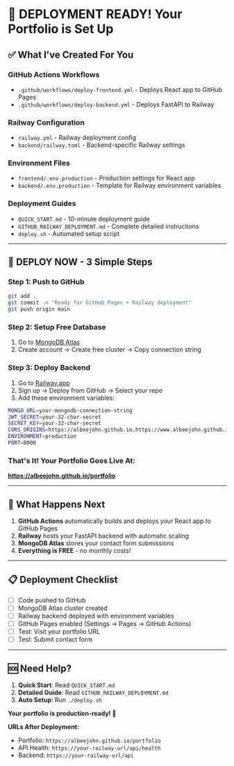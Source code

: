 # 🎉 DEPLOYMENT READY! Your Portfolio is Set Up

## **✅ What I've Created For You**

### **GitHub Actions Workflows**
- `.github/workflows/deploy-frontend.yml` - Deploys React app to GitHub Pages
- `.github/workflows/deploy-backend.yml` - Deploys FastAPI to Railway

### **Railway Configuration**  
- `railway.yml` - Railway deployment config
- `backend/railway.toml` - Backend-specific Railway settings

### **Environment Files**
- `frontend/.env.production` - Production settings for React app
- `backend/.env.production` - Template for Railway environment variables

### **Deployment Guides**
- `QUICK_START.md` - 10-minute deployment guide
- `GITHUB_RAILWAY_DEPLOYMENT.md` - Complete detailed instructions  
- `deploy.sh` - Automated setup script

---

## **🚀 DEPLOY NOW - 3 Simple Steps**

### **Step 1: Push to GitHub**
```bash
git add .
git commit -m "Ready for GitHub Pages + Railway deployment"
git push origin main
```

### **Step 2: Setup Free Database**
1. Go to [MongoDB Atlas](https://www.mongodb.com/atlas/database)
2. Create account → Create free cluster → Copy connection string

### **Step 3: Deploy Backend**  
1. Go to [Railway.app](https://railway.app)
2. Sign up → Deploy from GitHub → Select your repo
3. Add these environment variables:
```bash
MONGO_URL=your-mongodb-connection-string
JWT_SECRET=your-32-char-secret
SECRET_KEY=your-32-char-secret
CORS_ORIGINS=https://albeejohn.github.io,https://www.albeejohn.github.io
ENVIRONMENT=production
PORT=8000
```

### **That's It! Your Portfolio Goes Live At:**
**https://albeejohn.github.io/portfolio** 

---

## **🎯 What Happens Next**

1. **GitHub Actions** automatically builds and deploys your React app to GitHub Pages
2. **Railway** hosts your FastAPI backend with automatic scaling
3. **MongoDB Atlas** stores your contact form submissions  
4. **Everything is FREE** - no monthly costs!

---

## **📋 Deployment Checklist**

- [ ] Code pushed to GitHub
- [ ] MongoDB Atlas cluster created  
- [ ] Railway backend deployed with environment variables
- [ ] GitHub Pages enabled (Settings → Pages → GitHub Actions)
- [ ] Test: Visit your portfolio URL
- [ ] Test: Submit contact form

---

## **🆘 Need Help?**

1. **Quick Start**: Read `QUICK_START.md`
2. **Detailed Guide**: Read `GITHUB_RAILWAY_DEPLOYMENT.md`
3. **Auto Setup**: Run `./deploy.sh`

**Your portfolio is production-ready! 🚀**

**URLs After Deployment:**
- Portfolio: `https://albeejohn.github.io/portfolio`
- API Health: `https://your-railway-url/api/health`
- Backend: `https://your-railway-url/api`